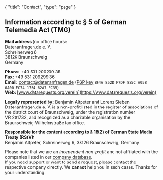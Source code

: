 {
    "title": "Contact",
    "type": "page"
}
 
## Information according to § 5 of German Telemedia Act (TMG)

**Mail address** (no office hours):  
Datenanfragen.de e.&nbsp;V.  
Schreinerweg 6  
38126 Braunschweig  
Germany

**Phone:** +49 531 209299 35  
**Fax:** +49 531 209299 36  
**Email:** contact@datenanfragen.de ([PGP key](/pgp/62A7EC35.asc) `B64A 852D F7DF 855C A058  0A00 FC74 1754 62A7 EC35`)  
**Web:** [www.datarequests.org/verein](https://www.datarequests.org/verein)

**Legally represented by:** Benjamin Altpeter and Lorenz Sieben  
Datenanfragen.de e.&nbsp;V. is a non-profit listed in the register of associations of the district court of Braunschweig, under the registration number VR&nbsp;201732, and recognized as a charitable organisation by the Braunschweig-Wilhelmstraße tax office.

**Responsible for the content according to § 18(2) of German State Media Treaty (RStV):**  
Benjamin Altpeter, Schreinerweg 6, 38126 Braunschweig, Germany

<div class="box box-warning">
	Please note that we are an <em>independent non-profit</em> and not affiliated with the companies listed in our <a href="/company">company database</a>.<br>
	If you need support or want to send a request, please contact the respective company directly. We <strong>cannot</strong> help you in such cases. Thanks for your understanding.
</div>

<script type="application/ld+json">
	{
		"@context": "http://schema.org",
		"@type": "NGO",
		"name": "Datenanfragen.de e. V.",
		"address": {
			"@type": "PostalAddress",
			"streetAddress": "c/o Benjamin Altpeter, Schreinerweg 6",
			"postalCode": "38126",
			"addressLocality": "Braunschweig",
			"addressCountry": "DE"
		},
		"telephone": "+49 209299 35",
		"faxNumber": "+49 209299 36",
		"email": "contact@datenanfragen.de",
		"url": "https://www.datarequests.org/verein",
		"logo": "https://www.datenanfragen.de/img/logo-datenanfragen-ev.png"
	}
</script>
